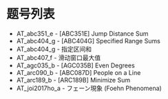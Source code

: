 # 题号列表

- AT_abc351_e - [ABC351E] Jump Distance Sum
- AT_abc404_g - [ABC404G] Specified Range Sums
- AT_abc404_g - 指定区间和
- AT_abc407_f - 滑动窗口最大值
- AT_agc035_b - [AGC035B] Even Degrees
- AT_arc090_b - [ABC087D] People on a Line
- AT_arc189_b - [ARC189B] Minimize Sum
- AT_joi2017ho_a - フェーン現象 (Foehn Phenomena)
